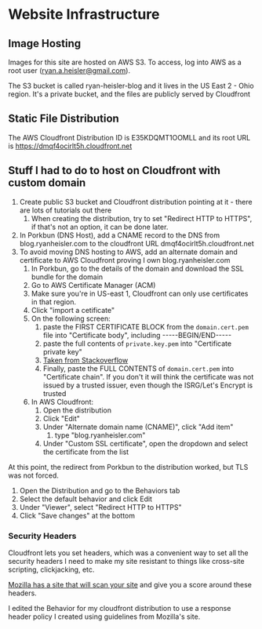 # Website Infrastructure

## Image Hosting

Images for this site are hosted on AWS S3. To access, log into AWS as a root user (ryan.a.heisler@gmail.com).

The S3 bucket is called ryan-heisler-blog and it lives in the US East 2 - Ohio region. It's a private bucket, and the
files are publicly served by Cloudfront

## Static File Distribution

The AWS Cloudfront Distribution ID is E35KDQMT1OOMLL and its root URL is https://dmqf4ocirlt5h.cloudfront.net

## Stuff I had to do to host on Cloudfront with custom domain

1. Create public S3 bucket and Cloudfront distribution pointing at it - there are lots of tutorials out there
    1. When creating the distribution, try to set "Redirect HTTP to HTTPS", if that's not an option, it can be done
       later.
2. In Porkbun (DNS Host), add a CNAME record to the DNS from blog.ryanheisler.com to the cloudfront URL
   dmqf4ocirlt5h.cloudfront.net
3. To avoid moving DNS hosting to AWS, add an alternate domain and certificate to AWS Cloudfront proving I own
   blog.ryanheisler.com
    1. In Porkbun, go to the details of the domain and download the SSL bundle for the domain
    2. Go to AWS Certificate Manager (ACM)
    3. Make sure you're in US-east 1, Cloudfront can only use certificates in that
       region.
    4. Click "import a cetificate"
    5. On the following screen:
        1. paste the FIRST CERTIFICATE BLOCK from the `domain.cert.pem` file into "Certificate body", including
           -----BEGIN/END-----
        2. paste the full contents of `private.key.pem` into "Certificate private key"
        3. [Taken from Stackoverflow](https://stackoverflow.com/a/72553797)
        4. Finally, paste the FULL CONTENTS of `domain.cert.pem` into "Certificate chain". If you don't it will think
           the certificate was not issued by a trusted issuer, even though the ISRG/Let's Encrypt is trusted
    6. In AWS Cloudfront:
        1. Open the distribution
        2. Click "Edit"
        3. Under "Alternate domain name (CNAME)", click "Add item"
            1. type "blog.ryanheisler.com"
        4. Under "Custom SSL certificate", open the dropdown and select the certificate from the list

At this point, the redirect from Porkbun to the distribution worked, but TLS was not forced.

1. Open the Distribution and go to the Behaviors tab
2. Select the default behavior and click Edit
3. Under "Viewer", select "Redirect HTTP to HTTPS"
4. Click "Save changes" at the bottom

### Security Headers

Cloudfront lets you set headers, which was a convenient way to set all the security headers I need to make my site
resistant to things like cross-site scripting, clickjacking, etc.

[Mozilla has a site that will scan your site](https://developer.mozilla.org/en-US/observatory/analyze?host=blog.ryanheisler.com)
and give you a score around these headers.

I edited the Behavior for my cloudfront distribution to use a response header policy I created using guidelines from
Mozilla's site.
